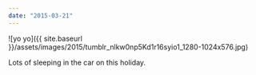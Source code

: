 ```yaml
---
date: "2015-03-21"
---
```


![yo yo]({{ site.baseurl }}/assets/images/2015/tumblr_nlkw0np5Kd1r16syio1_1280-1024x576.jpg)

Lots of sleeping in the car on this holiday.

